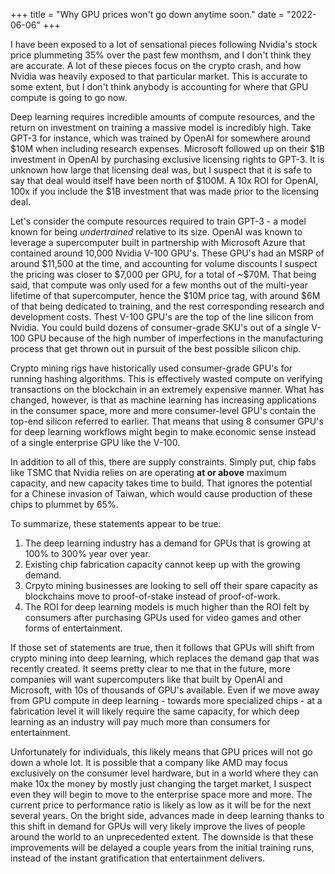+++
title = "Why GPU prices won't go down anytime soon."
date = "2022-06-06"
+++

I have been exposed to a lot of sensational pieces following Nvidia's stock price
plummeting 35% over the past few monthsm, and I don't think they are accurate. A lot of
these pieces focus on the crypto crash, and how Nvidia was heavily exposed to that
particular market. This is accurate to some extent, but I don't think anybody is 
accounting for where that GPU compute is going to go now.

Deep learning requires incredible amounts of compute resources, and the return on
investment on training a massive model is incredibly high. Take GPT-3 for instance, which
was trained by OpenAI for somewhere around \$10M when including research expenses.
Microsoft followed up on their \$1B investment in OpenAI by purchasing exclusive licensing
rights to GPT-3. It is unknown how large that licensing deal was, but I suspect that it
is safe to say that deal would itself have been north of \$100M. A 10x ROI for OpenAI,
100x if you include the $1B investment that was made prior to the licensing deal.

Let's consider the compute resources required to train GPT-3 - a model known for being
*undertrained* relative to its size. OpenAI was known to leverage a supercomputer built
in partnership with Microsoft Azure that contained around 10,000 Nvidia V-100 GPU's.
These GPU's had an MSRP of around \$11,500 at the time, and accounting for volume
discounts I suspect the pricing was closer to \$7,000 per GPU, for a total of ~\$70M. That
being said, that compute was only used for a few months out of the multi-year lifetime
of that supercomputer, hence the $10M price tag, with around \$6M of that being dedicated
to training, and the rest corresponding research and development costs. Thest V-100 GPU's
are the top of the line silicon from Nvidia. You could build dozens of consumer-grade
SKU's out of a single V-100 GPU because of the high number of imperfections in the
manufacturing process that get thrown out in pursuit of the best possible silicon chip.

Crypto mining rigs have historically used consumer-grade GPU's for running hashing
algorithms. This is effectively wasted compute on verifying transactions on the blockchain
in an extremely expensive manner. What has changed, however, is that as machine learning
has increasing applications in the consumer space, more and more consumer-level GPU's
contain the top-end silicon referred to earlier. That means that using 8 consumer GPU's
for deep learning workflows might begin to make economic sense instead of a single
enterprise GPU like the V-100.

In addition to all of this, there are supply constraints. Simply put, chip fabs like TSMC
that Nvidia relies on are operating **at or above** maximum capacity, and new capacity
takes time to build. That ignores the potential for a Chinese invasion of Taiwan, which
would cause production of these chips to plummet by 65%.

To summarize, these statements appear to be true:

1. The deep learning industry has a demand for GPUs that is growing at 100% to 300% year
over year.
2. Existing chip fabrication capacity cannot keep up with the growing demand.
3. Crpyto mining businesses are looking to sell off their spare capacity as blockchains
move to proof-of-stake instead of proof-of-work.
4. The ROI for deep learning models is much higher than the ROI felt by consumers after
purchasing GPUs used for video games and other forms of entertainment.

If those set of statements are true, then it follows that GPUs will shift from crypto
mining into deep learning, which replaces the demand gap that was recently created. It
seems pretty clear to me that in the future, more companies will want supercomputers
like that built by OpenAI and Microsoft, with 10s of thousands of GPU's available. Even
if we move away from GPU compute in deep learning - towards more specialized chips - at a
fabrication level it will likely require the same capacity, for which deep learning as an
industry will pay much more than consumers for entertainment.

Unfortunately for individuals, this likely means that GPU prices will not go down a whole
lot. It is possible that a company like AMD may focus exclusively on the consumer level
hardware, but in a world where they can make 10x the money by mostly just changing the target
market, I suspect even they will begin to move to the enterprise space more and more. The
current price to performance ratio is likely as low as it will be for the next several
years. On the bright side, advances made in deep learning thanks to this shift in demand
for GPUs will very likely improve the lives of people around the world to an unprecedented
extent. The downside is that these improvements will be delayed a couple years from the
initial training runs, instead of the instant gratification that entertainment delivers.
